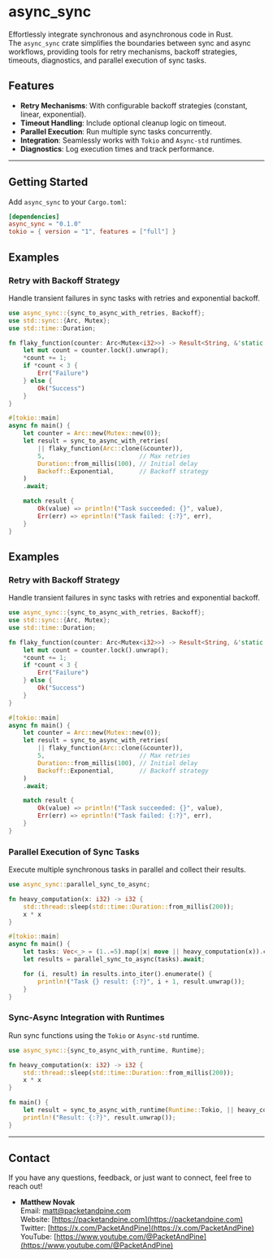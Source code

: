 # async_sync

Effortlessly integrate synchronous and asynchronous code in Rust.  
The `async_sync` crate simplifies the boundaries between sync and async workflows, providing tools for retry mechanisms, backoff strategies, timeouts, diagnostics, and parallel execution of sync tasks.

## Features

- **Retry Mechanisms**: With configurable backoff strategies (constant, linear, exponential).
- **Timeout Handling**: Include optional cleanup logic on timeout.
- **Parallel Execution**: Run multiple sync tasks concurrently.
- **Integration**: Seamlessly works with `Tokio` and `Async-std` runtimes.
- **Diagnostics**: Log execution times and track performance.

---

## Getting Started

Add `async_sync` to your `Cargo.toml`:

```toml
[dependencies]
async_sync = "0.1.0"
tokio = { version = "1", features = ["full"] }
```

## Examples

### Retry with Backoff Strategy

Handle transient failures in sync tasks with retries and exponential backoff.

```rust
use async_sync::{sync_to_async_with_retries, Backoff};
use std::sync::{Arc, Mutex};
use std::time::Duration;

fn flaky_function(counter: Arc<Mutex<i32>>) -> Result<String, &'static str> {
    let mut count = counter.lock().unwrap();
    *count += 1;
    if *count < 3 {
        Err("Failure")
    } else {
        Ok("Success")
    }
}

#[tokio::main]
async fn main() {
    let counter = Arc::new(Mutex::new(0));
    let result = sync_to_async_with_retries(
        || flaky_function(Arc::clone(&counter)),
        5,                          // Max retries
        Duration::from_millis(100), // Initial delay
        Backoff::Exponential,       // Backoff strategy
    )
    .await;

    match result {
        Ok(value) => println!("Task succeeded: {}", value),
        Err(err) => eprintln!("Task failed: {:?}", err),
    }
}
```

## Examples

### Retry with Backoff Strategy

Handle transient failures in sync tasks with retries and exponential backoff.

```rust
use async_sync::{sync_to_async_with_retries, Backoff};
use std::sync::{Arc, Mutex};
use std::time::Duration;

fn flaky_function(counter: Arc<Mutex<i32>>) -> Result<String, &'static str> {
    let mut count = counter.lock().unwrap();
    *count += 1;
    if *count < 3 {
        Err("Failure")
    } else {
        Ok("Success")
    }
}

#[tokio::main]
async fn main() {
    let counter = Arc::new(Mutex::new(0));
    let result = sync_to_async_with_retries(
        || flaky_function(Arc::clone(&counter)),
        5,                          // Max retries
        Duration::from_millis(100), // Initial delay
        Backoff::Exponential,       // Backoff strategy
    )
    .await;

    match result {
        Ok(value) => println!("Task succeeded: {}", value),
        Err(err) => eprintln!("Task failed: {:?}", err),
    }
}
```

### Parallel Execution of Sync Tasks

Execute multiple synchronous tasks in parallel and collect their results.

```rust
use async_sync::parallel_sync_to_async;

fn heavy_computation(x: i32) -> i32 {
    std::thread::sleep(std::time::Duration::from_millis(200));
    x * x
}

#[tokio::main]
async fn main() {
    let tasks: Vec<_> = (1..=5).map(|x| move || heavy_computation(x)).collect();
    let results = parallel_sync_to_async(tasks).await;

    for (i, result) in results.into_iter().enumerate() {
        println!("Task {} result: {:?}", i + 1, result.unwrap());
    }
}
```

### Sync-Async Integration with Runtimes

Run sync functions using the `Tokio` or `Async-std` runtime.

```rust
use async_sync::{sync_to_async_with_runtime, Runtime};

fn heavy_computation(x: i32) -> i32 {
    std::thread::sleep(std::time::Duration::from_millis(200));
    x * x
}

fn main() {
    let result = sync_to_async_with_runtime(Runtime::Tokio, || heavy_computation(4));
    println!("Result: {:?}", result.unwrap());
}
```

---

## Contact

If you have any questions, feedback, or just want to connect, feel free to reach out!

- **Matthew Novak**  
  Email: [matt@packetandpine.com](mailto:matt@packetandpine.com)  
  Website: [https://packetandpine.com](https://packetandpine.com)  
  Twitter: [https://x.com/PacketAndPine](https://x.com/PacketAndPine)  
  YouTube: [https://www.youtube.com/@PacketAndPine](https://www.youtube.com/@PacketAndPine)

